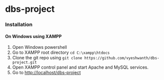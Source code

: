 # dbs-project

### Installation

#### On Windows using XAMPP

1. Open Windows powershell
2. Go to XAMPP root directory ```cd C:\xampp\htdocs```
3. Clone the git repo using ```git clone https://github.com/vyeshwanth/dbs-project.git```
4. Open XAMPP control panel and start Apache and MySQL services.
5. Go to [http://localhost/dbs-project](http://localhost/dbs-project)
